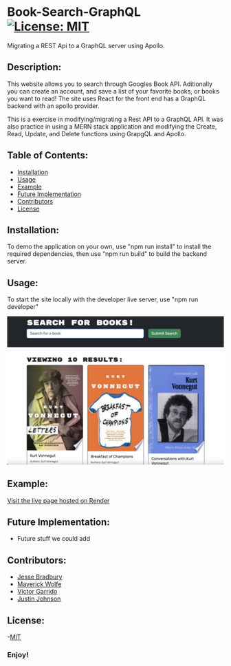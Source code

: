 # Book-Search-GraphQL  [![License: MIT](https://img.shields.io/badge/License-MIT-yellow.svg)](https://opensource.org/licenses/MIT)

Migrating a REST Api to a GraphQL server using Apollo. 



## Description:
This website allows you to search through Googles Book API. Aditionally you can create an account, and save a list of your favorite books, or books you want to read! The site uses React for the front end has a GraphQL backend with an apollo provider. 

This is a exercise in modifying/migrating a Rest API to a GraphQL API. It was also practice in using a MERN stack application and modifying the Create, Read, Update, and Delete functions using GrapgQL and Apollo. 

## Table of Contents:
  - [Installation](#installation)
  - [Usage](#usage)
  - [Example](#example)
  - [Future Implementation](#future_implementation)
  - [Contributors](#contributors)
  - [License](#license)


## Installation:
To demo the application on your own, use "npm run install" to install the required dependencies, then use "npm run build" to build the backend server.

## Usage:
To start the site locally with the developer live server, use "npm run developer"

![screenshot of app](assets/ss1.png)

## Example:
[Visit the live page hosted on Render](https://example.com)

## Future Implementation:
- Future stuff we could add

## Contributors:
- [Jesse Bradbury](https://github.com/jessebradbury)
- [Maverick Wolfe](https://github.com/sourylime) 
- [Victor Garrido](https://github.com/Rojas259)
- [Justin Johnson](https://github.com/morni33)

## License:
-[MIT](https://opensource.org/license/mit/) 

### Enjoy!

